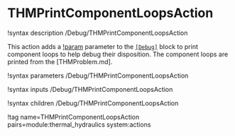 # THMPrintComponentLoopsAction

!syntax description /Debug/THMPrintComponentLoopsAction

This action adds a [!param](/Debug/THMPrintComponentLoopsAction/print_component_loops)
parameter to the [`[Debug]`](syntax/Debug/index.md) block to print component loops to help
debug their disposition.
The component loops are printed from the [THMProblem.md].

!syntax parameters /Debug/THMPrintComponentLoopsAction

!syntax inputs /Debug/THMPrintComponentLoopsAction

!syntax children /Debug/THMPrintComponentLoopsAction

!tag name=THMPrintComponentLoopsAction pairs=module:thermal_hydraulics system:actions
